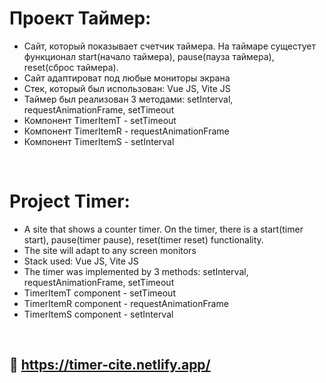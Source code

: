 # Проект Таймер:

* Сайт, который показывает счетчик таймера. На таймаре сущестует функционал start(начало таймера), pause(пауза таймера), reset(сброс таймера). 
* Сайт адаптироват под любые мониторы экрана
* Стек, который был использован: Vue JS, Vite JS
* Таймер был реализован 3 методами: setInterval, requestAnimationFrame, setTimeout
* Компонент TimerItemT - setTimeout
* Компонент TimerItemR - requestAnimationFrame
* Компонент TimerItemS - setInterval

<br>

# Project Timer:

* A site that shows a counter timer. On the timer, there is a start(timer start), pause(timer pause), reset(timer reset) functionality.
* The site will adapt to any screen monitors
* Stack used: Vue JS, Vite JS
* The timer was implemented by 3 methods: setInterval, requestAnimationFrame, setTimeout
* TimerItemT component - setTimeout
* TimerItemR component - requestAnimationFrame
* TimerItemS component - setInterval

<br>

## 🔗 https://timer-cite.netlify.app/
